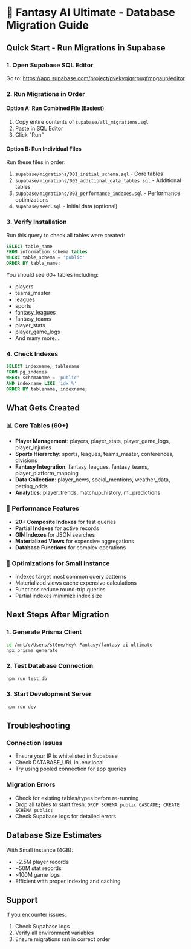# 🚀 Fantasy AI Ultimate - Database Migration Guide

## Quick Start - Run Migrations in Supabase

### 1. Open Supabase SQL Editor
Go to: https://app.supabase.com/project/pvekvqiqrrpugfmpgaup/editor

### 2. Run Migrations in Order

#### Option A: Run Combined File (Easiest)
1. Copy entire contents of `supabase/all_migrations.sql`
2. Paste in SQL Editor
3. Click "Run"

#### Option B: Run Individual Files
Run these files in order:
1. `supabase/migrations/001_initial_schema.sql` - Core tables
2. `supabase/migrations/002_additional_data_tables.sql` - Additional tables
3. `supabase/migrations/003_performance_indexes.sql` - Performance optimizations
4. `supabase/seed.sql` - Initial data (optional)

### 3. Verify Installation
Run this query to check all tables were created:
```sql
SELECT table_name 
FROM information_schema.tables 
WHERE table_schema = 'public' 
ORDER BY table_name;
```

You should see 60+ tables including:
- players
- teams_master
- leagues
- sports
- fantasy_leagues
- fantasy_teams
- player_stats
- player_game_logs
- And many more...

### 4. Check Indexes
```sql
SELECT indexname, tablename 
FROM pg_indexes 
WHERE schemaname = 'public' 
AND indexname LIKE 'idx_%'
ORDER BY tablename, indexname;
```

## What Gets Created

### 📊 Core Tables (60+)
- **Player Management**: players, player_stats, player_game_logs, player_injuries
- **Sports Hierarchy**: sports, leagues, teams_master, conferences, divisions
- **Fantasy Integration**: fantasy_leagues, fantasy_teams, player_platform_mapping
- **Data Collection**: player_news, social_mentions, weather_data, betting_odds
- **Analytics**: player_trends, matchup_history, ml_predictions

### 🚀 Performance Features
- **20+ Composite Indexes** for fast queries
- **Partial Indexes** for active records
- **GIN Indexes** for JSON searches
- **Materialized Views** for expensive aggregations
- **Database Functions** for complex operations

### 🔧 Optimizations for Small Instance
- Indexes target most common query patterns
- Materialized views cache expensive calculations
- Functions reduce round-trip queries
- Partial indexes minimize index size

## Next Steps After Migration

### 1. Generate Prisma Client
```bash
cd /mnt/c/Users/st0ne/Hey\ Fantasy/fantasy-ai-ultimate
npx prisma generate
```

### 2. Test Database Connection
```bash
npm run test:db
```

### 3. Start Development Server
```bash
npm run dev
```

## Troubleshooting

### Connection Issues
- Ensure your IP is whitelisted in Supabase
- Check DATABASE_URL in .env.local
- Try using pooled connection for app queries

### Migration Errors
- Check for existing tables/types before re-running
- Drop all tables to start fresh: `DROP SCHEMA public CASCADE; CREATE SCHEMA public;`
- Check Supabase logs for detailed errors

## Database Size Estimates

With Small instance (4GB):
- ~2.5M player records
- ~50M stat records
- ~100M game logs
- Efficient with proper indexing and caching

## Support

If you encounter issues:
1. Check Supabase logs
2. Verify all environment variables
3. Ensure migrations ran in correct order